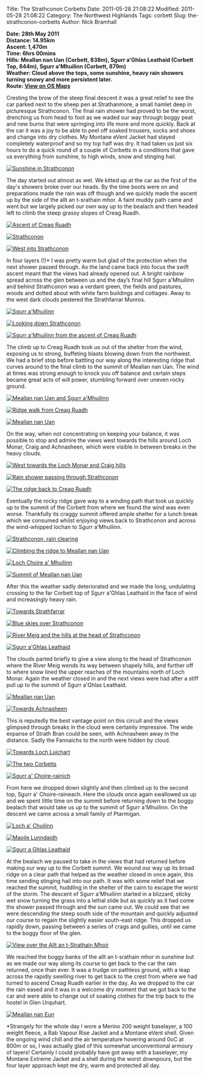 Title: The Strathconon Corbetts
Date: 2011-05-28 21:08:22
Modified: 2011-05-28 21:08:22
Category: The Northwest Highlands
Tags: corbett
Slug: the-strathconon-corbetts
Author: Nick Bramhall

**Date: 28th May 2011  
Distance: 14.95km  
Ascent:  1,470m  
Time: 6hrs 00mins  
Hills: Meallan nan Uan (Corbett, 838m),  Sgurr a'Ghlas Leathaid (Corbett Top, 844m), Sgurr a'Mhuilinn (Corbett, 879m)  
Weather: Cloud above the tops, some sunshine, heavy rain showers turning snowy and more persistent later.  
Route: [View on OS Maps](https://www.invertedworld.co.uk/hillwalking/trip/356)**



Cresting the brow of the steep final descent it was a great relief to see the car parked next to the sheep pen at Strathanmore, a small hamlet deep in picturesque Strathconon. The final rain shower had proved to be the worst, drenching us from head to foot as we waded our way through boggy peat and new burns that were springing into life more and more quickly. Back at the car it was a joy to be able to peel off soaked trousers, socks and shoes and change into dry clothes. My Montane eVent Jacket had stayed completely waterproof and so my top half was dry. It had taken us just six hours to do a quick round of a couple of Corbetts in a conditions that gave us everything from sunshine, to high winds, snow and stinging hail.

<!--more-->

[![Sunshine in Strathconon](http://farm4.static.flickr.com/3445/5796367000_94debc44b2_b.jpg)](http://www.flickr.com/photos/53725815@N00/5796367000)

 

The day started out almost as wet. We kitted up at the car as the first of the day's showers broke over our heads. By the time boots were on and preparations made the rain was off though and we quickly made the ascent up by the side of the allt an t-srathain mhor. A faint muddy path came and went but we largely picked our own way up to the bealach and then headed left to climb the steep grassy slopes of Creag Ruadh. 



[![Ascent of Creag Ruadh](http://farm3.static.flickr.com/2124/5796361132_2206654f64_b.jpg)](http://www.flickr.com/photos/53725815@N00/5796361132)



[![Strathconon](http://farm4.static.flickr.com/3519/5795813907_c66fb6632d_b.jpg)](http://www.flickr.com/photos/53725815@N00/5795813907)



[![West into Strathconon](http://farm3.static.flickr.com/2275/5795811865_cb88cf446f_b.jpg)](http://www.flickr.com/photos/53725815@N00/5795811865)



In four layers (!)* I was pretty warm but glad of the protection when the next shower passed through. As the land came back into focus the swift ascent meant that the views had already opened out. A bright rainbow spread across the glen between us and the day’s final hill Sgurr a'Mhuilinn and behind Strathconon was a verdant green, the fields and pastures, woods and dotted about with white farm buildings and cottages. Away to the west dark clouds pestered the Strathfarrar Munros.



[![Sgurr a'Mhuilinn](http://farm4.static.flickr.com/3402/5772545152_73a427a43c_b.jpg)](http://www.flickr.com/photos/53725815@N00/5772545152)



[![Looking down Strathconon](http://farm4.static.flickr.com/3113/5771562599_79a6f42566_b.jpg)](http://www.flickr.com/photos/53725815@N00/5771562599)



[![Sgurr a'Mhuilinn from the ascent of Creag Ruadh](http://farm3.static.flickr.com/2773/5795824665_826fa3425a_b.jpg)](http://www.flickr.com/photos/53725815@N00/5795824665)

 

The climb up to Creag Ruadh took us out of the shelter from the wind, exposing us to strong, buffeting blasts blowing down from the northwest. We had a brief stop before battling our way along the interesting ridge that curves around to the final climb to the summit of Meallan nan Uan. The wind at times was strong enough to knock you off balance and certain steps became great acts of will power, stumbling forward over uneven rocky ground. 



[![Meallan nan Uan and Sgurr a'Mhuilinn](http://farm6.static.flickr.com/5234/5795839541_9c1ff6938e_b.jpg)](http://www.flickr.com/photos/53725815@N00/5795839541)



[![Ridge walk from Creag Ruadh](http://farm4.static.flickr.com/3270/5796404698_3a5197e7c1_b.jpg)](http://www.flickr.com/photos/53725815@N00/5796404698)



[![Meallan nan Uan](http://farm3.static.flickr.com/2766/5795854059_5eea61d879_b.jpg)](http://www.flickr.com/photos/53725815@N00/5795854059)



On the way, when not concentrating on keeping your balance, it was possible to stop and admire the views west towards the hills around Loch Monar, Craig and Achnasheen, which were visible in between breaks in the heavy clouds.



[![West towards the Loch Monar and Craig hills](http://farm3.static.flickr.com/2589/5795856597_09bd37e1ec_b.jpg)](http://www.flickr.com/photos/53725815@N00/5795856597)



[![Rain shower passing through Strathconon](http://farm3.static.flickr.com/2628/5796392448_ea765c9c8c_b.jpg)](http://www.flickr.com/photos/53725815@N00/5796392448)



[![The ridge back to Creag Ruadh](http://farm4.static.flickr.com/3246/5796445164_5341debaa2_b.jpg)](http://www.flickr.com/photos/53725815@N00/5796445164)



Eventually the rocky ridge gave way to a winding path that took us quickly up to the summit of the Corbett from where we found the wind was even worse. Thankfully its craggy summit offered ample shelter for a lunch break which we consumed whilst enjoying views back to Strathconon and across the wind-whipped lochan to Sgurr a'Mhuilinn.



[![Strathconon, rain clearing](http://farm6.static.flickr.com/5070/5795859357_2e1fec4e54_b.jpg)](http://www.flickr.com/photos/53725815@N00/5795859357)



[![Climbing the ridge to Meallan nan Uan](http://farm4.static.flickr.com/3155/5795883275_8cff07a088_b.jpg)](http://www.flickr.com/photos/53725815@N00/5795883275)



[![Loch Choire a' Mhuilinn](http://farm4.static.flickr.com/3557/5796451936_fddce49434_b.jpg)](http://www.flickr.com/photos/53725815@N00/5796451936)



[![Summit of Meallan nan Uan](http://farm4.static.flickr.com/3465/5795896895_5b0cb9598a_b.jpg)](http://www.flickr.com/photos/53725815@N00/5795896895)

 

After this the weather sadly deteriorated and we made the long, undulating crossing to the far Corbett top of Sgurr a'Ghlas Leathaid in the face of wind and increasingly heavy rain. 



[![Towards Strathfarrar](http://farm4.static.flickr.com/3659/5796458020_c79ddd5e8b_b.jpg)](http://www.flickr.com/photos/53725815@N00/5796458020)



[![Blue skies over Strathconon](http://farm4.static.flickr.com/3022/5796462502_86f83d8023_b.jpg)](http://www.flickr.com/photos/53725815@N00/5796462502)



[![River Meig and the hills at the head of Strathconon](http://farm4.static.flickr.com/3404/5796464528_0b88a66c71_b.jpg)](http://www.flickr.com/photos/53725815@N00/5796464528)



[![Sgurr a'Ghlas Leathaid](http://farm3.static.flickr.com/2041/5796466732_fc9b21c2b8_b.jpg)](http://www.flickr.com/photos/53725815@N00/5796466732)



The clouds parted briefly to give a view along to the head of Strathconon where the River Meig wends its way between shapely hills, and further off to where snow lined the upper reaches of the mountains north of Loch Monar. Again the weather closed in and the next views were had after a stiff pull up to the summit of Sgurr a'Ghlas Leathaid. 



[![Meallan nan Uan](http://farm3.static.flickr.com/2465/5796469426_f4a35c65d8_b.jpg)](http://www.flickr.com/photos/53725815@N00/5796469426)



[![Towards Achnasheen](http://farm6.static.flickr.com/5104/5795913435_ca80e8b0bd_b.jpg)](http://www.flickr.com/photos/53725815@N00/5795913435)



This is reputedly the best vantage point on this circuit and the views glimpsed through breaks in the cloud were certainly impressive. The wide expanse of Strath Bran could be seen, with Achnasheen away in the distance. Sadly the Fannaichs to the north were hidden by cloud.



[![Towards Loch Luichart](http://farm4.static.flickr.com/3413/5795921685_3693e7ae47_b.jpg)](http://www.flickr.com/photos/53725815@N00/5795921685)



[![The two Corbetts](http://farm6.static.flickr.com/5188/5795918897_2743dfb922_b.jpg)](http://www.flickr.com/photos/53725815@N00/5795918897)



[![Sgurr a' Choire-rainich](http://farm6.static.flickr.com/5148/5796474314_604312c0c1_b.jpg)](http://www.flickr.com/photos/53725815@N00/5796474314)



From here we dropped down slightly and then climbed up to the second top, Sgurr a' Choire-raineach. Here the clouds once again swallowed us up and we spent little time on the summit before returning down to the boggy bealach that would take us up to the summit of Sgurr a'Mhuilinn. On the descent we came across a small family of Ptarmigan.



[![Loch a' Chuilinn](http://farm6.static.flickr.com/5153/5796489522_021534a792_b.jpg)](http://www.flickr.com/photos/53725815@N00/5796489522)



[![Maoile Lunndaidh](http://farm3.static.flickr.com/2250/5796487870_3eeb8a20ee_b.jpg)](http://www.flickr.com/photos/53725815@N00/5796487870)



[![Sgurr a Ghlas Leathaid](http://farm3.static.flickr.com/2445/5796483656_45e0558e25_b.jpg)](http://www.flickr.com/photos/53725815@N00/5796483656)



At the bealach we paused to take in the views that had returned before making our way up to the Corbett summit. We wound our way up its broad ridge on a clear path that helped as the weather closed in once again, this time sending stinging hail into our path. It was with some relief that we reached the summit, huddling in the shelter of the cairn to escape the worst of the storm. The descent of Sgurr a'Mhuilinn started in a blizzard, sticky wet snow turning the grass into a lethal slide but as quickly as it had come the shower passed through and the sun came out. We could see that we were descending the steep south side of the mountain and quickly adjusted our course to regain the slightly easier south-east ridge. This dropped us rapidly down, passing between a series of crags and gullies, until we came to the boggy floor of the glen.



[![View over the Allt an t-Strathain Mhoir](http://farm3.static.flickr.com/2571/5795934767_0f6a94af50_b.jpg)](http://www.flickr.com/photos/53725815@N00/5795934767)



We reached the boggy banks of the  allt an t-srathain mhor in sunshine but as we made our way along its course to get back to the car the rain returned, once than ever. It was a trudge on pathless ground, with a leap across the rapidly swelling river to get back to the crest from where we had turned to ascend Creag Ruadh earlier in the day. As we dropped to the car the rain eased and it was in a welcome dry moment that we got back to the car and were able to change out of soaking clothes for the trip back to the hostel in Glen Urquhart.



[![Meallan nan Eun](http://farm3.static.flickr.com/2738/5796495438_0f8723d57f_b.jpg)](http://www.flickr.com/photos/53725815@N00/5796495438)

 

*Strangely for the whole day I wore a Merino 200 weight baselayer, a 100 weight fleece, a Rab Vapour Rise Jacket and a Montane eVent shell. Given the ongoing wind chill and the air temperature hovering around 0oC at 800m or so, I was actually glad of this somewhat unconventional armoury of layers! Certainly I could probably have got away with a baselayer, my Montane Extreme Jacket and a shell during the worst downpours, but the four layer approach kept me dry, warm and protected all day.
